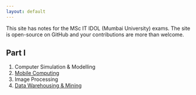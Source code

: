 ```yaml
---
layout: default
---
```


This site has notes for the MSc IT IDOL (Mumbai University) exams.
The site is open-source on GitHub and your contributions are more than welcome.

## Part I

1. Computer Simulation & Modelling
1. [Mobile Computing](/mc)
1. Image Processing
1. [Data Warehousing & Mining](/dw)
